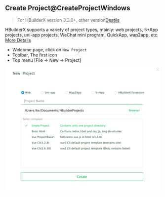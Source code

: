 ## Create Project@CreateProjectWindows

> For HBuilderX version 3.3.0+, other version[Deatils](/Tutorial/history/project?id=CreateProjectWindows) 

HBuilderX supports a variety of project types, mainly: web projects, 5+App projects, uni-app projects, WeChat mini program, QuickApp, wap2app, etc. [More Details](/Tutorial/Other/ProjectType)    

- Welcome page, click on `New Project`
- Toolbar, The first icon
- Top menu [File -> New -> Project]

<img src="/static/snapshots/tutorial/project/project_new_en.png" class="hd-img" />